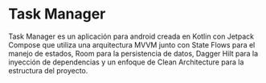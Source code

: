 # Task Manager

Task Manager es un aplicación para android creada en Kotlin con Jetpack Compose que utiliza una arquitectura MVVM junto con State Flows para el manejo de estados, Room para la persistencia de datos, Dagger Hilt para la inyección de dependencias y un enfoque de Clean Architecture para la estructura del proyecto.
